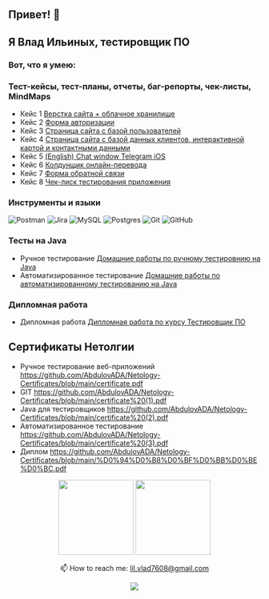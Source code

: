 ## Привет! :wave:

## Я Влад Ильиных, тестировщик ПО

### Вот, что я умею:
  ### Тест-кейсы, тест-планы, отчеты, баг-репорты, чек-листы, MindMaps
  * Кейс 1 [Верстка сайта + облачное хранилище](https://drive.google.com/drive/folders/1W1I5cqUqgTZY-zRoxh7vFjnaJLaBQewm?usp=sharing)
  * Кейс 2 [Форма авторизации](https://drive.google.com/drive/folders/1C48KxOt2fgebb7cjq_VYFJkvmduObwuE?usp=sharing)
  * Кейс 3 [Cтраница сайта с базой пользователей](https://drive.google.com/drive/folders/1FeAx6M4WXWds3S8DvlRGSYA7RalVjpj4?usp=sharing)
  * Кейс 4 [Страница сайта с базой данных клиентов, интерактивной картой и контактными данными](https://drive.google.com/drive/folders/1cfNcxBeGva_ewEI7Kr4evj8Aqlc8ryPk?usp=sharing)
  * Кейс 5 [(English) Chat window Telegram iOS](https://drive.google.com/drive/folders/1_-PgVfg0QWC9lsb4P2M7IPnpKOzPl_YB?usp=sharing)
  * Кейс 6 [Колдунщик онлайн-перевода](https://drive.google.com/drive/folders/1572FpoN073OBXz4Sdv2XKdvvtJEx_yg5?usp=sharing)
  * Кейс 7 [Форма обратной связи](https://drive.google.com/drive/folders/139Q9GSnsFqNXw91OveyCBa24ZdEZhdyU?usp=sharing)
  * Кейс 8 [Чек-лиск тестирования приложения](https://drive.google.com/drive/folders/11y7Pt2NfO88F2ecSM3KOiR0ZPVNO_Qwi?usp=sharing)

  ### Инструменты и языки
  ![Postman](https://img.shields.io/badge/Postman-FF6C37?style=for-the-badge&logo=postman&logoColor=white)
  ![Jira](https://img.shields.io/badge/jira-%230A0FFF.svg?style=for-the-badge&logo=jira&logoColor=white)
  ![MySQL](https://img.shields.io/badge/mysql-%2300f.svg?style=for-the-badge&logo=mysql&logoColor=white)
  ![Postgres](https://img.shields.io/badge/postgres-%23316192.svg?style=for-the-badge&logo=postgresql&logoColor=white)
  ![Git](https://img.shields.io/badge/git-%23F05033.svg?style=for-the-badge&logo=git&logoColor=white)
  ![GitHub](https://img.shields.io/badge/github-%23121011.svg?style=for-the-badge&logo=github&logoColor=white)
  
  ### Тесты на Java
  * Ручное тестирование [Домашние работы по ручному тестировнию на Java](https://github.com/stars/AbdulovADA/lists/%D0%B4%D0%BE%D0%BC%D0%B0%D1%88%D0%BD%D0%B8%D0%B5-%D1%80%D0%B0%D0%B1%D0%BE%D1%82%D1%8B-%D0%BD%D0%B0-java)
  * Автоматизированное тестирование [Домашние работы по автоматизированному тестированию на Java](https://github.com/stars/AbdulovADA/lists/%D0%B0%D0%B2%D1%82%D0%BE%D0%BC%D0%B0%D1%82%D0%B8%D0%B7%D0%B8%D1%80%D0%BE%D0%B2%D0%B0%D0%BD%D0%BD%D0%BE%D0%B5-%D1%82%D0%B5%D1%81%D1%82%D0%B8%D1%80%D0%BE%D0%B2%D0%B0%D0%BD%D0%B8%D0%B5) 
 
 ### Дипломная работа 
 * Дипломная работа [Дипломная работа по курсу Тестировщик ПО](https://github.com/stars/AbdulovADA/lists/%D0%B4%D0%B8%D0%BF%D0%BB%D0%BE%D0%BC%D0%BD%D0%B0%D1%8F-%D1%80%D0%B0%D0%B1%D0%BE%D1%82%D0%B0)
  
## Сертификаты Нетолгии

  * Ручное тестирование веб-приложений https://github.com/AbdulovADA/Netology-Certificates/blob/main/certificate.pdf
  * GIT https://github.com/AbdulovADA/Netology-Certificates/blob/main/certificate%20(1).pdf
  * Java для тестировщиков https://github.com/AbdulovADA/Netology-Certificates/blob/main/certificate%20(2).pdf
  * Автоматизированное тестирование https://github.com/AbdulovADA/Netology-Certificates/blob/main/certificate%20(3).pdf
  * Диплом https://github.com/AbdulovADA/Netology-Certificates/blob/main/%D0%94%D0%B8%D0%BF%D0%BB%D0%BE%D0%BC.pdf



<p align='center'>
   <a href="https://github-readme-stats.vercel.app/api?username=AbdulovADA&show_icons=true&count_private=true"><img
           height=150
           src="https://github-readme-stats.vercel.app/api?username=AbdulovADA&show_icons=true&count_private=true"/></a>
   <a href="https://github.com/AbdulovADA/github-readme-stats"><img height=150
                                                                  src="https://github-readme-stats.vercel.app/api/top-langs/?username=AbdulovADA&layout=compact"/></a>
  
<p align='center'>
   📫 How to reach me: <a href='mailto:rlil.vlad7608@gmail.com'>lil.vlad7608@gmail.com</a>
<p align='center'>

<p align='center'>
   <a href="https://t.me/Abdulov_ADA">
       <img src="https://img.shields.io/badge/Telegram-2CA5E0?style=for-the-badge&logo=telegram&logoColor=white"/>
   </a>
<p align='center'>


<!--
**AbdulovADA/AbdulovADA** is a ✨ _special_ ✨ repository because its `README.md` (this file) appears on your GitHub profile.

Here are some ideas to get you started:

- 🔭 I’m currently working on ...
- 🌱 I’m currently learning ...
- 👯 I’m looking to collaborate on ...
- 🤔 I’m looking for help with ...
- 💬 Ask me about ...
- 📫 How to reach me: ...
- 😄 Pronouns: ...
- ⚡ Fun fact: ...
-->
 
